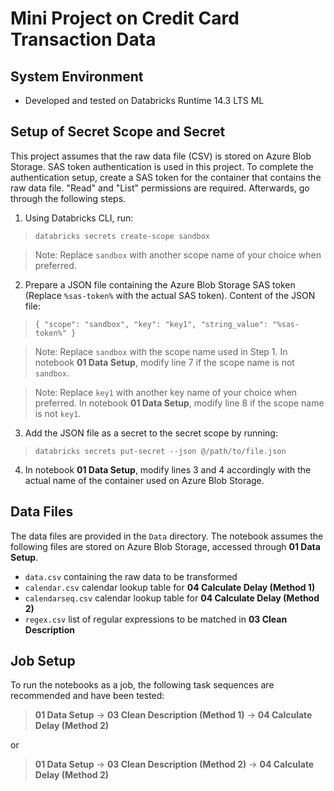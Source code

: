 # Mini Project on Credit Card Transaction Data

## System Environment
- Developed and tested on Databricks Runtime 14.3 LTS ML

## Setup of Secret Scope and Secret
This project assumes that the raw data file (CSV) is stored on Azure Blob Storage. SAS token authentication is used in this project. To complete the authentication setup, create a SAS token for the container that contains the raw data file. "Read" and "List" permissions are required. Afterwards, go through the following steps.
1. Using Databricks CLI, run:
> `databricks secrets create-scope sandbox`

> Note: Replace `sandbox` with another scope name of your choice when preferred.

2. Prepare a JSON file containing the Azure Blob Storage SAS token (Replace `%sas-token%` with the actual SAS token). Content of the JSON file:
> `{ "scope": "sandbox", "key": "key1", "string_value": "%sas-token%" }`

> Note: Replace `sandbox` with the scope name used in Step 1. In notebook **01 Data Setup**, modify line 7 if the scope name is not `sandbox`.

> Note: Replace `key1` with another key name of your choice when preferred. In notebook **01 Data Setup**, modify line 8 if the scope name is not `key1`.

3. Add the JSON file as a secret to the secret scope by running:
> `databricks secrets put-secret --json @/path/to/file.json`

4. In notebook **01 Data Setup**, modify lines 3 and 4 accordingly with the actual name of the container used on Azure Blob Storage.

## Data Files
The data files are provided in the `Data` directory. The notebook assumes the following files are stored on Azure Blob Storage, accessed through **01 Data Setup**.
- `data.csv` containing the raw data to be transformed
- `calendar.csv` calendar lookup table for **04 Calculate Delay (Method 1)**
- `calendarseq.csv` calendar lookup table for **04 Calculate Delay (Method 2)**
- `regex.csv` list of regular expressions to be matched in **03 Clean Description**

## Job Setup
To run the notebooks as a job, the following task sequences are recommended and have been tested:
> **01 Data Setup** → **03 Clean Description (Method 1)** → **04 Calculate Delay (Method 2)**

or

> **01 Data Setup** → **03 Clean Description (Method 2)** → **04 Calculate Delay (Method 2)**